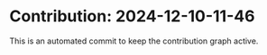 # Contribution: 2024-12-10-11-46
This is an automated commit to keep the contribution graph active.

